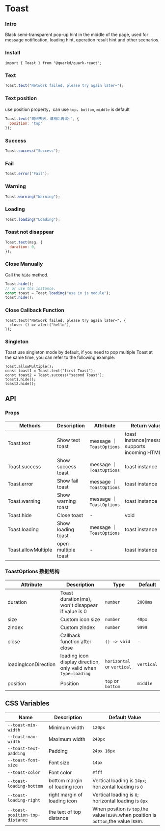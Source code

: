 # Toast

### Intro

Black semi-transparent pop-up hint in the middle of the page, used for message notification, loading hint, operation result hint and other scenarios.

### Install

```tsx
import { Toast } from "@quarkd/quark-react";
```

### Text

```javascript
Toast.text("Network failed, please try again later~");
```
### Text position
use position property，can use `top`、`bottom`, `middle` is default

```javascript
Toast.text("网络失败，请稍后再试~", {
  position: 'top'
});
```
### Success

```javascript
Toast.success("Success");
```

### Fail

```javascript
Toast.error("Fail");
```

### Warning

```javascript
Toast.warning("Warning");
```

### Loading

```javascript
Toast.loading("Loading");
```

### Toast not disappear

```javascript
Toast.text(msg, {
  duration: 0,
});
```

### Close Manually

Call the `hide` method.

```js
Toast.hide();
// or use ths instance.
const toast = Toast.loading("use in js module");
toast.hide();
```

### Close Callback Function

```tsx
Toast.text("Network failed, please try again later~", {
  close: () => alert("hello"),
});
```

### Singleton

Toast use singleton mode by default, if you need to pop multiple Toast at the same time, you can refer to the following example:

```tsx
Toast.allowMultiple();
const toast1 = Toast.text("first Toast");
const toast2 = Toast.success("second Toast");
toast1.hide();
toast2.hide();
```

## API

### Props

| Methods             | Description         | Attribute                 | Return value                                   |
| ------------------- | ------------------- | ------------------------- | ---------------------------------------------- |
| Toast.text          | Show text toast     | message ｜ `ToastOptions` | toast instance(message supports incoming HTML) |
| Toast.success       | Show success toast  | message ｜ `ToastOptions` | toast instance                                 |
| Toast.error         | Show fail toast     | message ｜ `ToastOptions` | toast instance                                 |
| Toast.warning       | Show warning toast  | message ｜ `ToastOptions` | toast instance                                 |
| Toast.hide          | Close toast         | -                         | void                                           |
| Toast.loading       | Show loading toast  | message ｜ `ToastOptions` | toast instance                                 |
| Toast.allowMultiple | open multiple toast | -                         | toast instance                                 |

### ToastOptions 数据结构

| Attribute | Description                                       | Type       | Default  |
| --------- | ------------------------------------------------- | ---------- | -------- |
| duration  | Toast duration(ms), won't disappear if value is 0 | `number`   | `2000ms` |
| size      | Custom icon size                                  | `number`   | `40px`   |
| zIndex    | Custom zIndex                                     | `number`   | `9999`   |
| close     | Callback function after close                     | `() => void` | -        |
| loadingIconDirection    | loading icon display direction, only valid when `type=loading` | `horizontal` or `vertical` | `vertical` |
| position    | Position | `top` or `bottom` | `middle` |


## CSS Variables

| Name                   | Description   | Default Value |
| ---------------------- | ------------- | ------------- |
| `--toast-min-width`    | Minimum width | `120px`       |
| `--toast-max-width`    | Maximum width | `240px`       |
| `--toast-text-padding` | Padding       | `24px 16px`   |
| `--toast-font-size`    | Font size     | `14px`        |
| `--toast-color`        | Font color    | `#fff`        |
| `--toast-loading-bottom` | bottom margin of loading icon | Vertical loading is `14px`; horizontal loading is `0` |
| `--toast-loading-right` | right margin of loading icon | Vertical loading is `0`; horizontal loading is `8px` |
| `--toast-position-top-distance` | the text of top distance | When position is `top`,the value is`20%`.when position is `botton`,the value is`80%` |